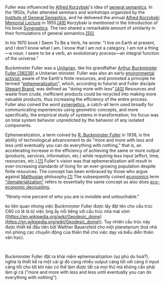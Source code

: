 Fuller was influenced by [Alfred Korzybski](https://en.wikipedia.org/wiki/Alfred_Korzybski)'s idea of [general semantics](https://en.wikipedia.org/wiki/General_semantics). In the 1950s, Fuller attended seminars and workshops organized by the [Institute of General Semantics](https://en.wikipedia.org/wiki/Institute_of_General_Semantics), and he delivered the annual [Alfred Korzybski Memorial Lecture](https://en.wikipedia.org/wiki/Alfred_Korzybski_Memorial_Lecture) in 1955.[[49]](https://en.wikipedia.org/wiki/Buckminster_Fuller#cite_note-49) Korzybski is mentioned in the Introduction of his book [Synergetics](https://en.wikipedia.org/wiki/Synergetics_(Fuller)). The two shared a remarkable amount of similarity in their formulations of general semantics.[[50]](https://en.wikipedia.org/wiki/Buckminster_Fuller#cite_note-50)

In his 1970 book I Seem To Be a Verb, he wrote: "I live on Earth at present, and I don't know what I am. I know that I am not a category. I am not a thing—a noun. I seem to be a verb, an evolutionary process—an integral function of the universe."

Buckminster Fuller was a [Unitarian](https://en.wikipedia.org/wiki/Unitarianism), like his grandfather [Arthur Buckminster Fuller](https://en.wikipedia.org/wiki/Arthur_Buckminster_Fuller),[[38]](https://en.wikipedia.org/wiki/Buckminster_Fuller#cite_note-38)[[39]](https://en.wikipedia.org/wiki/Buckminster_Fuller#cite_note-39) a Unitarian minister. Fuller was also an early [environmental activist](https://en.wikipedia.org/wiki/Environmental_activist), aware of the Earth's finite resources, and promoted a principle he termed "[ephemeralization](https://en.wikipedia.org/wiki/Ephemeralization)", which, according to futurist and Fuller disciple [Stewart Brand](https://en.wikipedia.org/wiki/Stewart_Brand), was defined as "doing more with less".[[40]](https://en.wikipedia.org/wiki/Buckminster_Fuller#cite_note-40) Resources and waste from crude, inefficient products could be recycled into making more valuable products, thus increasing the efficiency of the entire process. Fuller also coined the word [synergetics](https://en.wikipedia.org/wiki/Synergetics_(Fuller)), a catch-all term used broadly for communicating experiences using geometric concepts, and more specifically, the empirical study of systems in transformation; his focus was on total system behavior unpredicted by the behavior of any isolated components.

Ephemeralization, a term coined by [R. Buckminster Fuller](https://en.wikipedia.org/wiki/Buckminster_Fuller) in 1938, is the ability of technological advancement to do "more and more with less and less until eventually you can do everything with nothing," that is, an accelerating increase in the efficiency of achieving the same or more output (products, services, information, etc.) while requiring less input (effort, time, resources, etc.).[[1]](https://en.wikipedia.org/wiki/Ephemeralization#cite_note-Fuller-Nine-Chains-1) Fuller's vision was that ephemeralization will result in ever-increasing standards of living for an ever-growing population despite finite resources. The concept has been embraced by those who argue against [Malthusian](https://en.wikipedia.org/wiki/Malthusian) philosophy.[[1]](https://en.wikipedia.org/wiki/Ephemeralization#cite_note-Fuller-Nine-Chains-1) The subsequently coined [economics](https://en.wikipedia.org/wiki/Economics) term ["dematerialization"](https://en.wikipedia.org/wiki/Dematerialization_(economics)) refers to essentially the same concept as also does [eco-economic decoupling.](https://en.wikipedia.org/wiki/Eco-economic_decoupling)

"Ninety-nine percent of who you are is invisible and untouchable."

ko liên quan nhưng việc Buckminster Fuller được lấy đặt tên cho cấu trúc C60 có lẽ là từ việc ông ấy nổi tiếng với cấu trúc nhà mái vòm ([https://en.wikipedia.org/wiki/Geodesic_dome](https://en.wikipedia.org/wiki/Geodesic_dome)). Tuy nhiên cấu trúc này được thiết kế đầu tiên bởi Walther Bauersfeld cho một planetarium (toà nhà mô phỏng các chuyển động của thiên thể cho việc dạy và biểu diễn thiên văn học).

⁠

Buckminster Fuller đặt ra khái niệm ephemaralization (sự phù du hoá?), nghĩa là thiết kế ra một cái gì đó càng nhiều output càng tốt với càng ít input càng tốt cho tới khi nào có thể làm được tất cả mọi thứ mà không cần phải làm gì cả ("more and more with less and less until eventually you can do everything with nothing").
